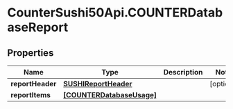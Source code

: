 # CounterSushi50Api.COUNTERDatabaseReport

## Properties
Name | Type | Description | Notes
------------ | ------------- | ------------- | -------------
**reportHeader** | [**SUSHIReportHeader**](SUSHIReportHeader.md) |  | [optional] 
**reportItems** | [**[COUNTERDatabaseUsage]**](COUNTERDatabaseUsage.md) |  | 


